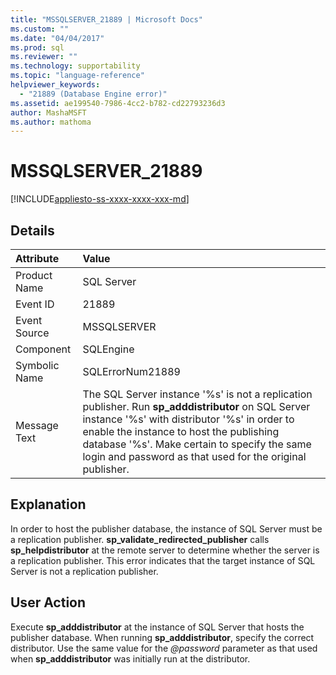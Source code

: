 ```yaml
---
title: "MSSQLSERVER_21889 | Microsoft Docs"
ms.custom: ""
ms.date: "04/04/2017"
ms.prod: sql
ms.reviewer: ""
ms.technology: supportability
ms.topic: "language-reference"
helpviewer_keywords: 
  - "21889 (Database Engine error)"
ms.assetid: ae199540-7986-4cc2-b782-cd22793236d3
author: MashaMSFT
ms.author: mathoma
---
```

# MSSQLSERVER_21889
[!INCLUDE[appliesto-ss-xxxx-xxxx-xxx-md](../../includes/appliesto-ss-xxxx-xxxx-xxx-md.md)]
  
## Details  
  
| Attribute | Value |  
| :-------- | :---- |  
|Product Name|SQL Server|  
|Event ID|21889|  
|Event Source|MSSQLSERVER|  
|Component|SQLEngine|  
|Symbolic Name|SQLErrorNum21889|  
|Message Text|The SQL Server instance '%s' is not a replication publisher. Run **sp_adddistributor** on SQL Server instance '%s' with distributor '%s' in order to enable the instance to host the publishing database '%s'. Make certain to specify the same login and password as that used for the original publisher.|  
  
## Explanation  
In order to host the publisher database, the instance of SQL Server must be a replication publisher. **sp_validate_redirected_publisher** calls **sp_helpdistributor** at the remote server to determine whether the server is a replication publisher. This error indicates that the target instance of SQL Server is not a replication publisher.  
  
## User Action  
Execute **sp_adddistributor** at the instance of SQL Server that hosts the publisher database. When running **sp_adddistributor**, specify the correct distributor. Use the same value for the *\@password* parameter as that used when **sp_adddistributor** was initially run at the distributor.  
  
